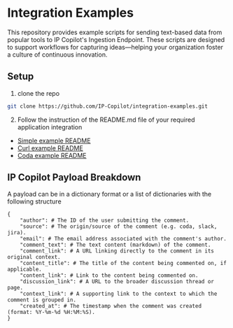 # Integration Examples
This repository provides example scripts for sending text-based data from popular tools to IP Copilot's Ingestion Endpoint. These scripts are designed to support workflows for capturing ideas—helping your organization foster a culture of continuous innovation.

## Setup
1. clone the repo

```bash
git clone https://github.com/IP-Copilot/integration-examples.git
```

2. Follow the instruction of the README.md file of your required application integration
  * [Simple example README](examples/simple/README.md)
  * [Curl example README](examples/curl/README.md)
  * [Coda example README](examples/coda/README.md)

## IP Copilot Payload Breakdown
A payload can be in a dictionary format or a list of dictionaries with the following structure
```
{
    "author": # The ID of the user submitting the comment.
    "source": # The origin/source of the comment (e.g. coda, slack, jira).
    "email": # The email address associated with the comment's author.
    "comment_text": # The text content (markdown) of the comment.
    "comment_link": # A URL linking directly to the comment in its original context.
    "content_title": # The title of the content being commented on, if applicable.
    "content_link": # Link to the content being commented on.
    "discussion_link": # A URL to the broader discussion thread or page.
    "context_link": # A supporting link to the context to which the comment is grouped in.
    "created_at": # The timestamp when the comment was created (format: %Y-%m-%d %H:%M:%S).
}
```
